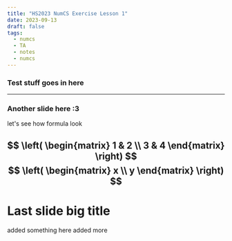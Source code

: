 ```yaml
---
title: "HS2023 NumCS Exercise Lesson 1"
date: 2023-09-13
draft: false
tags:
  - numcs
  - TA
  - notes
  - numcs
---
```


### Test stuff goes in here
---
### Another slide here :3
let's see how formula look

$$
\left(
\begin{matrix}
1 & 2 \\
3 & 4
\end{matrix}
\right)
$$
$$
\left(
\begin{matrix}
x \\ y
\end{matrix}
\right)
$$
---
# Last slide big title
added something here
added more